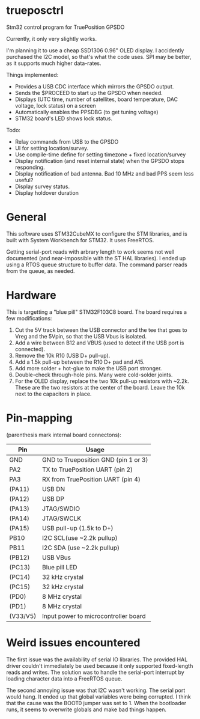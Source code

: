 # trueposctrl
Stm32 control program for TruePosition GPSDO

Currently, it only very slightly works.

I'm planning it to use a cheap SSD1306 0.96" OLED display.
I accidently purchased the I2C model, so that's what the code uses.
SPI may be better, as it supports much higher data-rates.

Things implemented:
* Provides a USB CDC interface which mirrors the GPSDO output.
* Sends the $PROCEED to start up the GPSDO when needed.
* Displays (UTC time, number of satellites, board temperature, DAC voltage, lock status) on a screen
* Automatically enables the PPSDBG (to get tuning voltage)
* STM32 board's LED shows lock status.

Todo:

* Relay commands from USB to the GPSDO
* UI for setting location/survey.
* Use compile-time define for setting timezone + fixed location/survey
* Display notification (and reset internal state) when the GPSDO stops responding.
* Display notification of bad antenna. Bad 10 MHz and bad PPS seem less useful?
* Display survey status.
* Display holdover duration

# General

This software uses STM32CubeMX to configure the STM libraries, and is built with System Workbench for STM32. It uses FreeRTOS.

Getting serial-port reads with arbrary length to work seems not well documented (and near-impossible with the ST HAL libraries). I ended up using a RTOS queue structure to buffer data. The command parser reads from the queue, as needed.

# Hardware

This is targetting a "blue pill" STM32F103C8 board. The board requires a few modifications:

1. Cut the 5V track between the USB connector and the tee that goes to Vreg and the 5Vpin, so that the USB Vbus is isolated.
2. Add a wire between B12 and VBUS (used to detect if the USB port is connected).
3. Remove the 10k R10 (USB D+ pull-up).
4. Add a 1.5k pull-up between the R10 D+ pad and A15.
5. Add more solder + hot-glue to make the USB port stronger.
6. Double-check through-hole pins. Many were cold-solder joints.
7. For the OLED display, replace the two 10k pull-up resistors with ~2.2k. These are the two resistors at the center of the board. Leave the 10k next to the capacitors in place.

# Pin-mapping
(parenthesis mark internal board connectons):

| Pin       | Usage           
| ----------|-------------
| GND       | GND to Trueposition GND (pin 1 or 3)
| PA2      | TX to TruePosition UART (pin 2)
| PA3      | RX from TruePosition UART (pin 4)
| (PA11)    | USB DN
| (PA12)    | USB DP
| (PA13)    | JTAG/SWDIO
| (PA14)    | JTAG/SWCLK
| (PA15)    | USB pull-up (1.5k to D+)
| PB10 | I2C SCL(use ~2.2k pullup)
| PB11 | I2C SDA (use ~2.2k pullup)
| (PB12) | USB VBus
| (PC13) | Blue pill LED
| (PC14) | 32 kHz crystal
| (PC15) | 32 kHz crystal
| (PD0)  | 8 MHz crystal  
| (PD1)  | 8 MHz crystal  
| (V33/V5)| Input power to microcontroller board

# Weird issues encountered

The first issue was the availability of serial IO libraries. The provided HAL driver
couldn't immediately be used because it only supported fixed-length reads and writes.
The solution was to handle the serial-port interrupt by loading character data into
a FreeRTOS queue.

The second annoying issue was that I2C wasn't working. The serial port would hang. It ended
up that global variables were being corrupted. I think that the cause was the BOOT0 jumper
was set to 1. When the bootloader runs, it seems to overwrite globals and make bad things happen.